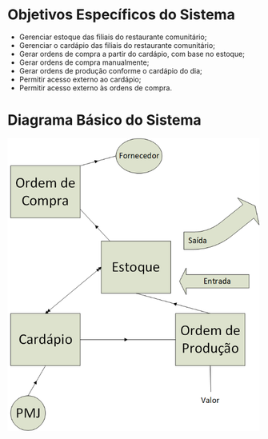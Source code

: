# Objetivos Específicos do Sistema

- Gerenciar estoque das filiais do restaurante comunitário;
- Gerenciar o cardápio das filiais do restaurante comunitário;
- Gerar ordens de compra a partir do cardápio, com base no estoque;
- Gerar ordens de compra manualmente;
- Gerar ordens de produção conforme o cardápio do dia;
- Permitir acesso externo ao cardápio;
- Permitir acesso externo às ordens de compra.

# Diagrama Básico do Sistema

![Diagrama básico do sistema](assets/basic-diagram.png)